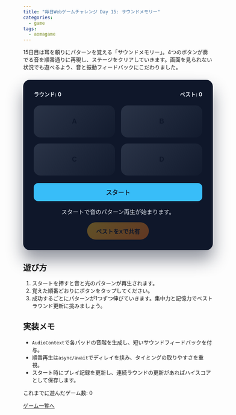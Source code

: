 ```yaml
---
title: "毎日Webゲームチャレンジ Day 15: サウンドメモリー"
categories:
  - game
tags:
  - aomagame
---
```


15日目は耳を頼りにパターンを覚える「サウンドメモリー」。4つのボタンが奏でる音を順番通りに再現し、ステージをクリアしていきます。画面を見られない状況でも遊べるよう、音と振動フィードバックにこだわりました。

<style>
#sound-memory-game {
  max-width: 520px;
  margin: 24px auto;
  padding: 28px;
  border-radius: 18px;
  background: #0f172a;
  color: #e2e8f0;
  box-shadow: 0 26px 44px rgba(15, 23, 42, 0.45);
  text-align: center;
  font-family: "Inter", "Hiragino Kaku Gothic ProN", sans-serif;
}
#sound-memory-game .board {
  display: grid;
  grid-template-columns: repeat(2, minmax(140px, 1fr));
  gap: 16px;
  margin: 20px 0;
}
#sound-memory-game button.pad {
  border: none;
  border-radius: 18px;
  padding: 32px 0;
  font-size: 1.1rem;
  font-weight: 700;
  color: #0f172a;
  background: linear-gradient(135deg, rgba(148, 163, 184, 0.2), rgba(30, 41, 59, 0.2));
  cursor: pointer;
  transition: transform 0.12s ease, box-shadow 0.12s ease, filter 0.12s ease;
}
#sound-memory-game button.pad.active {
  transform: translateY(-2px);
  box-shadow: 0 16px 32px rgba(59, 130, 246, 0.35);
  filter: brightness(1.3);
}
#sound-memory-game .start {
  width: 100%;
  border: none;
  border-radius: 12px;
  padding: 12px 20px;
  font-size: 1rem;
  font-weight: 700;
  background: #38bdf8;
  color: #0f172a;
  cursor: pointer;
  transition: transform 0.12s ease, box-shadow 0.12s ease;
}
#sound-memory-game .start:hover:not(:disabled) {
  transform: translateY(-1px);
  box-shadow: 0 18px 34px rgba(56, 189, 248, 0.35);
}
#sound-memory-game .start:disabled {
  opacity: 0.35;
  cursor: not-allowed;
  box-shadow: none;
}
#sound-memory-game .hud {
  display: flex;
  justify-content: space-between;
  gap: 12px;
  flex-wrap: wrap;
  font-weight: 700;
}
#sound-memory-game .log {
  margin-top: 16px;
  font-size: 0.95rem;
}
#sound-memory-game .actions {
  margin-top: 18px;
  display: flex;
  justify-content: center;
}
#sound-memory-game .share-button {
  border: none;
  border-radius: 9999px;
  padding: 12px 24px;
  font-size: 0.95rem;
  font-weight: 700;
  background: linear-gradient(135deg, #fbbf24, #f97316);
  color: #0f172a;
  cursor: pointer;
  box-shadow: 0 18px 36px rgba(249, 115, 22, 0.35);
  transition: transform 0.12s ease, box-shadow 0.12s ease, opacity 0.12s ease;
}
#sound-memory-game .share-button:hover:not(:disabled) {
  transform: translateY(-1px);
  box-shadow: 0 22px 40px rgba(249, 115, 22, 0.45);
}
#sound-memory-game .share-button:disabled {
  opacity: 0.35;
  cursor: not-allowed;
  box-shadow: none;
}
</style>

<div id="sound-memory-game">
  <div class="hud">
    <span class="round">ラウンド: 0</span>
    <span class="best">ベスト: 0</span>
  </div>
  <div class="board">
    <button type="button" class="pad" data-index="0">A</button>
    <button type="button" class="pad" data-index="1">B</button>
    <button type="button" class="pad" data-index="2">C</button>
    <button type="button" class="pad" data-index="3">D</button>
  </div>
  <button type="button" class="start">スタート</button>
  <p class="log">スタートで音のパターン再生が始まります。</p>
  <div class="actions">
    <button type="button" class="share-button" disabled>ベストをXで共有</button>
  </div>
</div>

<script>
(() => {
  const root = document.getElementById('sound-memory-game');
  if (!root) {
    return;
  }

  const pads = Array.from(root.querySelectorAll('.pad'));
  const startButton = root.querySelector('.start');
  const roundEl = root.querySelector('.round');
  const bestEl = root.querySelector('.best');
  const logEl = root.querySelector('.log');
  const shareButton = root.querySelector('.share-button');
  const getPlayCountEl = () => document.querySelector('[data-aomagame-play-count]');

  const storageKey = 'aomagame:best:sound-memory';
  const playedKey = 'aomagame:played:sound-memory';

  let sequence = [];
  let accepting = false;
  let stepIndex = 0;
  let best = 0;
  let storageAvailable = false;

  const audioCtx = new (window.AudioContext || window.webkitAudioContext)();
  const padFrequencies = [329.63, 392.0, 523.25, 659.25];

  const updatePlayCount = () => {
    const counterEl = getPlayCountEl();
    if (!counterEl) {
      return;
    }
    try {
      let total = 0;
      for (let i = 0; i < localStorage.length; i += 1) {
        const key = localStorage.key(i);
        if (typeof key !== 'string' || !key.startsWith('aomagame:played:')) {
          continue;
        }
        const value = Number.parseInt(localStorage.getItem(key) ?? '0', 10);
        if (!Number.isNaN(value) && value > 0) {
          total += 1;
        }
      }
      counterEl.textContent = total;
    } catch (error) {
      counterEl.textContent = '0';
    }
  };

  const markPlayed = () => {
    if (!storageAvailable) {
      return;
    }
    try {
      const current = Number.parseInt(localStorage.getItem(playedKey) ?? '0', 10);
      const next = Number.isNaN(current) ? 1 : current + 1;
      localStorage.setItem(playedKey, String(next));
    } catch (error) {
      return;
    }
    updatePlayCount();
  };

  const detectStorage = () => {
    try {
      const testKey = `${storageKey}-test`;
      localStorage.setItem(testKey, '1');
      localStorage.removeItem(testKey);
      storageAvailable = true;
    } catch (error) {
      storageAvailable = false;
    }
  };

  const loadBest = () => {
    if (!storageAvailable) {
      return;
    }
    const stored = localStorage.getItem(storageKey);
    if (!stored) {
      return;
    }
    const value = Number.parseInt(stored, 10);
    if (!Number.isNaN(value) && value > 0) {
      best = value;
      shareButton.disabled = false;
    }
    bestEl.textContent = `ベスト: ${best}`;
  };

  const saveBest = () => {
    if (!storageAvailable || best <= 0) {
      return;
    }
    localStorage.setItem(storageKey, String(best));
  };

  const playTone = (index, duration = 300) => {
    const oscillator = audioCtx.createOscillator();
    const gain = audioCtx.createGain();
    oscillator.frequency.value = padFrequencies[index];
    oscillator.type = 'sine';
    oscillator.connect(gain);
    gain.connect(audioCtx.destination);
    gain.gain.setValueAtTime(0.001, audioCtx.currentTime);
    gain.gain.exponentialRampToValueAtTime(0.3, audioCtx.currentTime + 0.01);
    oscillator.start();
    setTimeout(() => {
      gain.gain.exponentialRampToValueAtTime(0.001, audioCtx.currentTime + duration / 1000);
      oscillator.stop(audioCtx.currentTime + duration / 1000);
    }, duration - 50);
  };

  const flashPad = (index) => {
    const pad = pads[index];
    if (!pad) {
      return;
    }
    pad.classList.add('active');
    playTone(index);
    navigator.vibrate?.(60);
    setTimeout(() => {
      pad.classList.remove('active');
    }, 250);
  };

  const updateHud = () => {
    roundEl.textContent = `ラウンド: ${sequence.length}`;
    bestEl.textContent = `ベスト: ${best}`;
    shareButton.disabled = best <= 0;
  };

  const playSequence = async () => {
    accepting = false;
    startButton.disabled = true;
    logEl.textContent = 'パターンを再生中…音を覚えてください。';
    for (let i = 0; i < sequence.length; i += 1) {
      await new Promise((resolve) => {
        setTimeout(() => {
          flashPad(sequence[i]);
          resolve();
        }, 500);
      });
    }
    stepIndex = 0;
    accepting = true;
    logEl.textContent = '順番通りにボタンを押してください。';
  };

  const startRound = async () => {
    sequence.push(Math.floor(Math.random() * pads.length));
    await playSequence();
    updateHud();
  };

  pads.forEach((pad, index) => {
    pad.addEventListener('click', async () => {
      if (!accepting) {
        return;
      }
      flashPad(index);
      if (sequence[stepIndex] === index) {
        stepIndex += 1;
        if (stepIndex >= sequence.length) {
          best = Math.max(best, sequence.length);
          saveBest();
          shareButton.disabled = false;
          bestEl.textContent = `ベスト: ${best}`;
          accepting = false;
          logEl.textContent = '成功！次のラウンドを再生します。';
          await new Promise((resolve) => setTimeout(resolve, 600));
          startRound();
        }
      } else {
        logEl.textContent = '失敗…最初から挑戦しよう。';
        accepting = false;
        startButton.disabled = false;
        startButton.textContent = 'リトライ';
      }
    });
  });

  startButton.addEventListener('click', () => {
    markPlayed();
    if (audioCtx.state === 'suspended') {
      audioCtx.resume();
    }
    sequence = [];
    startButton.textContent = 'プレイ中';
    startButton.disabled = true;
    startRound();
  });

  if (shareButton) {
    shareButton.addEventListener('click', (event) => {
      event.preventDefault();
      if (best <= 0) {
        return;
      }
      const text = `サウンドメモリーでベストラウンド ${best} を達成！ #aomagame`;
      const shareUrl = new URL('https://twitter.com/intent/tweet');
      shareUrl.searchParams.set('text', text);
      shareUrl.searchParams.set('url', window.location.href);
      window.open(shareUrl.toString(), '_blank', 'noopener');
    });
  }

  detectStorage();
  loadBest();
  if (document.readyState === 'loading') {
    document.addEventListener('DOMContentLoaded', updatePlayCount, { once: true });
  } else {
    updatePlayCount();
  }
  updateHud();
})();
</script>

## 遊び方
1. スタートを押すと音と光のパターンが再生されます。
2. 覚えた順番どおりにボタンをタップしてください。
3. 成功するごとにパターンが1つずつ伸びていきます。集中力と記憶力でベストラウンド更新に挑みましょう。

## 実装メモ
- `AudioContext`で各パッドの音階を生成し、短いサウンドフィードバックを付与。
- 順番再生は`async/await`でディレイを挟み、タイミングの取りやすさを重視。
- スタート時にプレイ記録を更新し、連続ラウンドの更新があればハイスコアとして保存します。

<p class="game-progress">これまでに遊んだゲーム数: <span data-aomagame-play-count>0</span></p>
<p class="game-link"><a href="http://localhost:4000/tags/#aomagame">ゲーム一覧へ</a></p>
